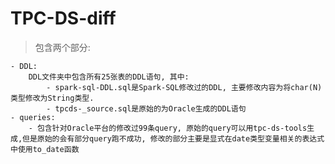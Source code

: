 # TPC-DS-diff
> 包含两个部分:

    - DDL: 
        DDL文件夹中包含所有25张表的DDL语句, 其中:
            - spark-sql-DDL.sql是Spark-SQL修改过的DDL, 主要修改内容为将char(N)类型修改为String类型.
            - tpcds-_source.sql是原始的为Oracle生成的DDL语句
    - queries:
        - 包含针对Oracle平台的修改过99条query, 原始的query可以用tpc-ds-tools生成,但是原始的会有部分query跑不成功, 修改的部分主要是显式在date类型变量相关的表达式中使用to_date函数